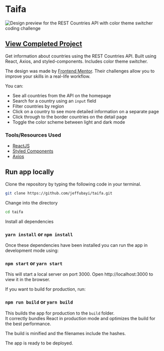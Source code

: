 # Taifa

![Design preview for the REST Countries API with color theme switcher coding challenge](./design/desktop-preview.jpg)

## [View Completed Project](https://taifa.netlify.com/)

Get information about countries using the REST Countries API. Built using React, Axios, and styled-components. Includes color theme switcher.

The design was made by [Frontend Mentor](https://www.frontendmentor.io). Their challenges allow you to improve your skills in a real-life workflow.

You can: 
- See all countries from the API on the homepage
- Search for a country using an `input` field
- Filter countries by region
- Click on a country to see more detailed information on a separate page
- Click through to the border countries on the detail page
- Toggle the color scheme between light and dark mode



### Tools/Resources Used

- [ReactJS](https://reactjs.org/)
- [Styled Components](https://www.styled-components.com/)
- [Axios](https://github.com/axios/axios)

## Run app locally 

Clone the repository by typing the following code in your terminal.

```sh
git clone https://github.com/jeffubayi/taifa.git
```

Change into the directory

```sh
cd taifa
```

Install all dependencies

### `yarn install` or `npm install`

Once these dependencies have been installed you can run the app in development mode using:

### `npm start` or `yarn start`

This will start a local server on port 3000. Open http://localhost:3000 to view it in the browser.

If you want to build for production, run:

### `npm run build` or `yarn build`

This builds the app for production to the `build` folder.<br>
It correctly bundles React in production mode and optimizes the build for the best performance.

The build is minified and the filenames include the hashes.<br>

The app is ready to be deployed.